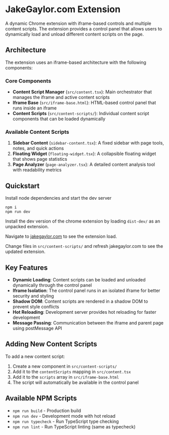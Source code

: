 # JakeGaylor.com Extension

A dynamic Chrome extension with iframe-based controls and multiple content scripts. The extension provides a control panel that allows users to dynamically load and unload different content scripts on the page.

## Architecture

The extension uses an iframe-based architecture with the following components:

### Core Components

- **Content Script Manager** (`src/content.tsx`): Main orchestrator that manages the iframe and active content scripts
- **Iframe Base** (`src/iframe-base.html`): HTML-based control panel that runs inside an iframe
- **Content Scripts** (`src/content-scripts/`): Individual content script components that can be loaded dynamically

### Available Content Scripts

1. **Sidebar Content** (`sidebar-content.tsx`): A fixed sidebar with page tools, notes, and quick actions
2. **Floating Widget** (`floating-widget.tsx`): A collapsible floating widget that shows page statistics
3. **Page Analyzer** (`page-analyzer.tsx`): A detailed content analysis tool with readability metrics

## Quickstart

Install node dependencies and start the dev server

```
npm i
npm run dev
```

Install the dev version of the chrome extension by loading `dist-dev/` as an unpacked extension. 

Navigate to [jakegaylor.com](https://jakegaylor.com) to see the extension load.

Change files in `src/content-scripts/` and refresh jakegaylor.com to see the updated extension.

## Key Features

- **Dynamic Loading**: Content scripts can be loaded and unloaded dynamically through the control panel
- **Iframe Isolation**: The control panel runs in an isolated iframe for better security and styling
- **Shadow DOM**: Content scripts are rendered in a shadow DOM to prevent style conflicts
- **Hot Reloading**: Development server provides hot reloading for faster development
- **Message Passing**: Communication between the iframe and parent page using postMessage API

## Adding New Content Scripts

To add a new content script:

1. Create a new component in `src/content-scripts/`
2. Add it to the `contentScripts` mapping in `src/content.tsx`
3. Add it to the `scripts` array in `src/iframe-base.html`
4. The script will automatically be available in the control panel

## Available NPM Scripts

- `npm run build` - Production build
- `npm run dev` - Development mode with hot reload
- `npm run typecheck` - Run TypeScript type checking
- `npm run lint` - Run TypeScript linting (same as typecheck)
